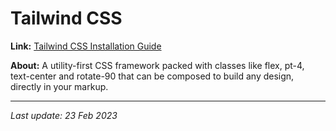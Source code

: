 # Tailwind CSS

__Link:__ [Tailwind CSS Installation Guide](https://tailwindcss.com/docs/installation)

__About:__ A utility-first CSS framework packed with classes like flex, pt-4, text-center and rotate-90 that can be composed to build any design, directly in your markup.

---
_Last update: 23 Feb 2023_ 